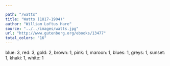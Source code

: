 ```yaml
---

path: "/watts"
title: "Watts (1817-1904)"
author: "William Loftus Hare"
source: "../../images/watts.jpg"
url: "http://www.gutenberg.org/ebooks/13477"
total_colors: "16"
---
```

blue: 3, red: 3, gold: 2, brown: 1, pink: 1, maroon: 1, blues: 1, greys: 1, sunset: 1, khaki: 1, white: 1
